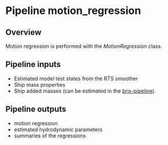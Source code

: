 # Pipeline motion_regression

## Overview

Motion regression is performed with the *MotionRegression* class.


## Pipeline inputs

* Estimated model test states from the RTS smoother
* Ship mass properties
* Ship added masses (can be estimated in the [brix-pipeline](../brix/README.md)).


## Pipeline outputs

* motion regression
* estimated hydrodynamic parameters
* summaries of the regressions
